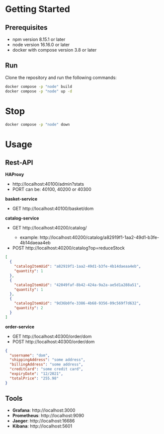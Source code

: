 # Getting Started
## Prerequisites
* npm version 8.15.1 or later
* node version 16.16.0 or later
* docker with compose version 3.8 or later

## Run
Clone the repository and run the following commands:
```bash
docker compose -p "node" build
docker compose -p "node" up -d
```

# Stop
```bash
docker compose -p "node" down
```

# Usage
## Rest-API
**HAProxy**
* http://localhost:40100/admin?stats
* PORT can be: 40100, 40200 or 40300

**basket-service**

* GET http://localhost:40100/basket/dom

**catalog-service**

* GET http://localhost:40200/catalog/<uuid>
  * example: http://localhost:40200/catalog/a82919f1-1aa2-49d1-b3fe-4b14daeaa4eb
* POST http://localhost:40200/catalog?op=reduceStock
```json
[
  {
    "catalogItemUid": "a82919f1-1aa2-49d1-b3fe-4b14daeaa4eb",
    "quantity": 1
  },
  {
    "catalogItemUid": "42049faf-8b42-424a-9a2a-ae5d1a288a51",
    "quantity": 1
  },
  {
    "catalogItemUid": "9d36b0fe-3386-4b68-9356-09c569f7d632",
    "quantity": 2
  }
]
```

**order-service**

* GET http://localhost:40300/order/dom
* POST http://localhost:40300/order/dom
```json
{
  "username": "dom",
  "shippingAddress": "some address",
  "billingAddress": "some address",
  "creditCard": "some credit card",
  "expiryDate": "12/2021",
  "totalPrice": "255.98"
}
```

## Tools
* **Grafana**: http://localhost:3000
* **Prometheus**: http://localhost:9090
* **Jaeger**: http://localhost:16686
* **Kibana**: http://localhost:5601
